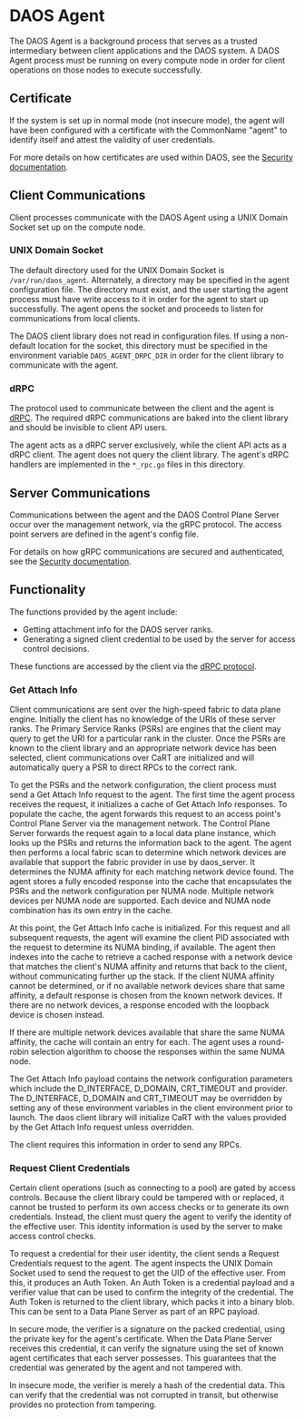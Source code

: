 # DAOS Agent

The DAOS Agent is a background process that serves as a trusted intermediary
between client applications and the DAOS system. A DAOS Agent process must be
running on every compute node in order for client operations on those nodes to
execute successfully.

## Certificate

If the system is set up in normal mode (not insecure mode), the agent will have
been configured with a certificate with the CommonName "agent" to identify
itself and attest the validity of user credentials.

For more details on how certificates are used within DAOS, see the
[Security documentation](/src/control/security/README.md#certificate-usage-in-daos).

## Client Communications

Client processes communicate with the DAOS Agent using a UNIX Domain Socket
set up on the compute node.

### UNIX Domain Socket

The default directory used for the UNIX Domain Socket is
`/var/run/daos_agent`. Alternately, a directory may be specified in the agent
configuration file. The directory must exist, and the user starting the agent
process must have write access to it in order for the agent to start up
successfully. The agent opens the socket and proceeds to listen for
communications from local clients.

The DAOS client library does not read in configuration files. If using a
non-default location for the socket, this directory must be specified in the
environment variable `DAOS_AGENT_DRPC_DIR` in order for the client library
to communicate with the agent.

### dRPC

The protocol used to communicate between the client and the agent is
[dRPC](/src/control/drpc/README.md). The required dRPC communications are baked
into the client library and should be invisible to client API users.

The agent acts as a dRPC server exclusively, while the client API acts as a
dRPC client. The agent does not query the client library. The agent's dRPC
handlers are implemented in the `*_rpc.go` files in this directory.

## Server Communications

Communications between the agent and the DAOS Control Plane Server occur over
the management network, via the gRPC protocol. The access point servers are
defined in the agent's config file.

For details on how gRPC communications are secured and authenticated, see the
[Security documentation](/src/control/security/README.md#host-authentication-with-certificates).

## Functionality

The functions provided by the agent include:

- Getting attachment info for the DAOS server ranks.
- Generating a signed client credential to be used by the server for access
  control decisions.

These functions are accessed by the client via the
[dRPC protocol](#client-communications).

### Get Attach Info

Client communications are sent over the high-speed fabric to data plane engine.
Initially the client has no knowledge of the URIs of these server ranks.
The Primary Service Ranks (PSRs) are engines that the client may query
to get the URI for a particular rank in the cluster. Once the PSRs are known to
the client library and an appropriate network device has been selected, client
communications over CaRT are initialized and will automatically query a PSR to
direct RPCs to the correct rank.

To get the PSRs and the network configuration, the client process must send a
Get Attach Info request to the agent. The first time the agent process receives
the request, it initializes a cache of Get Attach Info responses.  To populate
the cache, the agent forwards this request to an access point's Control Plane
Server via the management network. The Control Plane Server forwards the
request again to a local data plane instance, which looks up the PSRs and
returns the information back to the agent. The agent then performs a local
fabric scan to determine which network devices are available that support the
fabric provider in use by daos_server. It determines the NUMA affinity for each
matching network device found. The agent stores a fully encoded response into
the cache that encapsulates the PSRs and the network configuration per NUMA
node.  Multiple network devices per NUMA node are supported. Each device and
NUMA node combination has its own entry in the cache.

At this point, the Get Attach Info cache is initialized.  For this request and
all subsequent requests, the agent will examine the client PID associated with
the request to determine its NUMA binding, if available.  The agent then
indexes into the cache to retrieve a cached response with a network device that
matches the client's NUMA affinity and returns that back to the client, without
communicating further up the stack.  If the client NUMA affinity cannot be
determined, or if no available network devices share that same affinity, a
default response is chosen from the known network devices.  If there are no
network devices, a response encoded with the loopback device is chosen instead.

If there are multiple network devices available that share the same NUMA
affinity, the cache will contain an entry for each.  The agent uses a
round-robin selection algorithm to choose the responses within the same NUMA
node.

The Get Attach Info payload contains the network configuration parameters which
include the D_INTERFACE, D_DOMAIN, CRT_TIMEOUT and provider.  The D_INTERFACE,
D_DOMAIN and CRT_TIMEOUT may be overridden by setting any of these environment
variables in the client environment prior to launch.  The daos client library
will initialize CaRT with the values provided by the Get Attach Info request
unless overridden.

The client requires this information in order to send any RPCs.

### Request Client Credentials

Certain client operations (such as connecting to a pool) are gated by access
controls. Because the client library could be tampered with or replaced, it
cannot be trusted to perform its own access checks or to generate its own
credentials. Instead, the client must query the agent to verify the identity of
the effective user. This identity information is used by the server to make
access control checks.

To request a credential for their user identity, the client sends a Request
Credentials request to the agent. The agent inspects the UNIX Domain Socket
used to send the request to get the UID of the effective user. From
this, it produces an Auth Token. An Auth Token is a credential payload and a
verifier value that can be used to confirm the integrity of the credential. The
Auth Token is returned to the client library, which packs it into a binary blob.
This can be sent to a Data Plane Server as part of an RPC payload.

In secure mode, the verifier is a signature on the packed credential,
using the private key for the agent's certificate. When the Data Plane Server
receives this credential, it can verify the signature using the set of known
agent certificates that each server possesses. This guarantees that the
credential was generated by the agent and not tampered with.

In insecure mode, the verifier is merely a hash of the credential data. This
can verify that the credential was not corrupted in transit, but otherwise
provides no protection from tampering.
